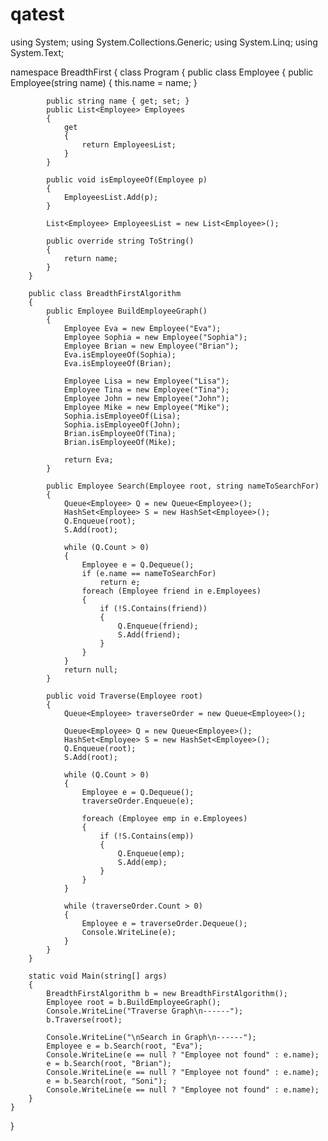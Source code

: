 # qatest
using System;
using System.Collections.Generic;
using System.Linq;
using System.Text;
 
namespace BreadthFirst
{
    class Program
    {
        public class Employee
        {
            public Employee(string name)
            {
                this.name = name;
            }
 
            public string name { get; set; }
            public List<Employee> Employees
            {
                get
                {
                    return EmployeesList;
                }
            }
 
            public void isEmployeeOf(Employee p)
            {
                EmployeesList.Add(p);
            }
 
            List<Employee> EmployeesList = new List<Employee>();
 
            public override string ToString()
            {
                return name;
            }
        }
 
        public class BreadthFirstAlgorithm
        {
            public Employee BuildEmployeeGraph()
            {
                Employee Eva = new Employee("Eva");
                Employee Sophia = new Employee("Sophia");
                Employee Brian = new Employee("Brian");
                Eva.isEmployeeOf(Sophia);
                Eva.isEmployeeOf(Brian);
 
                Employee Lisa = new Employee("Lisa");
                Employee Tina = new Employee("Tina");
                Employee John = new Employee("John");
                Employee Mike = new Employee("Mike");
                Sophia.isEmployeeOf(Lisa);
                Sophia.isEmployeeOf(John);
                Brian.isEmployeeOf(Tina);
                Brian.isEmployeeOf(Mike);
 
                return Eva;
            }
 
            public Employee Search(Employee root, string nameToSearchFor)
            {
                Queue<Employee> Q = new Queue<Employee>();
                HashSet<Employee> S = new HashSet<Employee>();
                Q.Enqueue(root);
                S.Add(root);
 
                while (Q.Count > 0)
                {
                    Employee e = Q.Dequeue();
                    if (e.name == nameToSearchFor)
                        return e;
                    foreach (Employee friend in e.Employees)
                    {
                        if (!S.Contains(friend))
                        {
                            Q.Enqueue(friend);
                            S.Add(friend);
                        }
                    }
                }
                return null;
            }
 
            public void Traverse(Employee root)
            {
                Queue<Employee> traverseOrder = new Queue<Employee>();
 
                Queue<Employee> Q = new Queue<Employee>();
                HashSet<Employee> S = new HashSet<Employee>();
                Q.Enqueue(root);
                S.Add(root);
 
                while (Q.Count > 0)
                {
                    Employee e = Q.Dequeue();
                    traverseOrder.Enqueue(e);
 
                    foreach (Employee emp in e.Employees)
                    {
                        if (!S.Contains(emp))
                        {
                            Q.Enqueue(emp);
                            S.Add(emp);
                        }
                    }
                }
 
                while (traverseOrder.Count > 0)
                {
                    Employee e = traverseOrder.Dequeue();
                    Console.WriteLine(e);
                }
            }
        }
 
        static void Main(string[] args)
        {
            BreadthFirstAlgorithm b = new BreadthFirstAlgorithm();
            Employee root = b.BuildEmployeeGraph();
            Console.WriteLine("Traverse Graph\n------");
            b.Traverse(root);
 
            Console.WriteLine("\nSearch in Graph\n------");
            Employee e = b.Search(root, "Eva");
            Console.WriteLine(e == null ? "Employee not found" : e.name);
            e = b.Search(root, "Brian");
            Console.WriteLine(e == null ? "Employee not found" : e.name);
            e = b.Search(root, "Soni");
            Console.WriteLine(e == null ? "Employee not found" : e.name);
        }
    }
}

